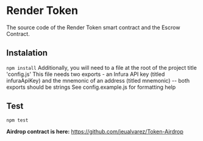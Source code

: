 # Render Token
The source code of the Render Token smart contract and the Escrow Contract.


## Instalation
`npm install`
Additionally, you will need to a file at the root of the project title 'config.js'
This file needs two exports - an Infura API key (titled infuraApiKey) and the mnemonic of an address (titled mnemonic) -- both exports should be strings
See config.example.js for formatting help


## Test
`npm test`


**Airdrop contract is here:** https://github.com/jeualvarez/Token-Airdrop

